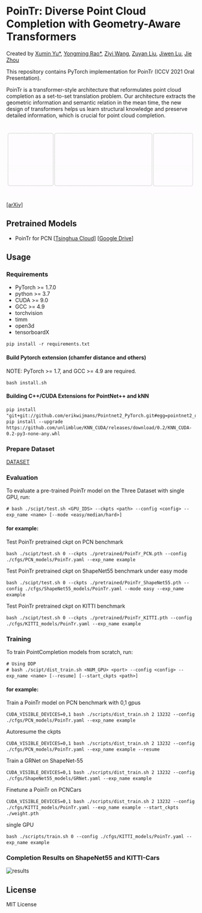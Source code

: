 # PoinTr: Diverse Point Cloud Completion with Geometry-Aware Transformers

Created by [Xumin Yu\*](https://yuxumin.github.io/), [Yongming Rao\*](https://raoyongming.github.io/), [Ziyi Wang](https://github.com/LavenderLA), [Zuyan Liu](https://github.com/lzy-19), [Jiwen Lu](https://scholar.google.com/citations?user=TN8uDQoAAAAJ&hl=en&authuser=1), [Jie Zhou](https://scholar.google.com/citations?user=6a79aPwAAAAJ&hl=en&authuser=1)

This repository contains PyTorch implementation for PoinTr (ICCV 2021 Oral Presentation).

PoinTr is a transformer-style architecture that reformulates point cloud completion as a set-to-set translation problem. Our architecture extracts the geometric information and semantic relation in the mean time, the new design of transformers helps us learn structural knowledge and preserve detailed information, which is crucial for point cloud completion.

![intro](fig/pointr.gif)

[[arXiv]]()

## Pretrained Models

 - PoinTr for PCN [[Tsinghua Cloud](https://cloud.tsinghua.edu.cn/f/55b01b2990e040aa9cb0/?dl=1)] [[Google Drive](https://drive.google.com/file/d/182xUHiUyIQhgqstFTVPoCyYyxmdiZlxq/view?usp=sharing)]

## Usage

### Requirements

- PyTorch >= 1.7.0
- python >= 3.7
- CUDA >= 9.0
- GCC >= 4.9 
- torchvision
- timm
- open3d
- tensorboardX

```
pip install -r requirements.txt
```

#### Build Pytorch extension (chamfer distance and others)

NOTE: PyTorch >= 1.7,  and GCC >= 4.9 are required.

```
bash install.sh
```

#### Building C++/CUDA Extensions for PointNet++ and kNN
```
pip install "git+git://github.com/erikwijmans/Pointnet2_PyTorch.git#egg=pointnet2_ops&subdirectory=pointnet2_ops_lib"
pip install --upgrade https://github.com/unlimblue/KNN_CUDA/releases/download/0.2/KNN_CUDA-0.2-py3-none-any.whl
```

### Prepare Dataset

[DATASET](./DATASET.md)

### Evaluation

To evaluate a pre-trained PoinTr model on the Three Dataset with single GPU, run:

```
# bash ./scipt/test.sh <GPU_IDS> --ckpts <path> --config <config> --exp_name <name> [--mode <easy/median/hard>]
```
#### for example:
Test PoinTr pretrained ckpt on PCN benchmark
```
bash ./scipt/test.sh 0 --ckpts ./pretrained/PoinTr_PCN.pth --config ./cfgs/PCN_models/PoinTr.yaml --exp_name example
```
Test PoinTr pretrained ckpt on ShapeNet55 benchmark under easy mode
```
bash ./scipt/test.sh 0 --ckpts ./pretrained/PoinTr_ShapeNet55.pth --config ./cfgs/ShapeNet55_models/PoinTr.yaml --mode easy --exp_name example
```
Test PoinTr pretrained ckpt on KITTI benchmark
```
bash ./scipt/test.sh 0 --ckpts ./pretrained/PoinTr_KITTI.pth --config ./cfgs/KITTI_models/PoinTr.yaml --exp_name example
```

### Training

To train PointCompletion models from scratch, run:

```
# Using DDP
# bash ./scipt/dist_train.sh <NUM_GPU> <port> --config <config> --exp_name <name> [--resume] [--start_ckpts <path>]
```
####  for example:
Train a PoinTr model on PCN benchmark with 0,1 gpus
```
CUDA_VISIBLE_DEVICES=0,1 bash ./scripts/dist_train.sh 2 13232 --config ./cfgs/PCN_models/PoinTr.yaml --exp_name example
```
Autoresume the ckpts
```
CUDA_VISIBLE_DEVICES=0,1 bash ./scripts/dist_train.sh 2 13232 --config ./cfgs/PCN_models/PoinTr.yaml --exp_name example --resume
```
Train a GRNet on ShapeNet-55
```
CUDA_VISIBLE_DEVICES=0,1 bash ./scripts/dist_train.sh 2 13232 --config ./cfgs/ShapeNet55_models/GRNet.yaml --exp_name example
```
Finetune a PoinTr on PCNCars
```
CUDA_VISIBLE_DEVICES=0,1 bash ./scripts/dist_train.sh 2 13232 --config ./cfgs/KITTI_models/PoinTr.yaml --exp_name example --start_ckpts ./weight.pth
```

single GPU
```
bash ./scripts/train.sh 0 --config ./cfgs/KITTI_models/PoinTr.yaml --exp_name example
```

### Completion Results on ShapeNet55 and KITTI-Cars

![results](fig/VisResults.gif)

## License
MIT License
